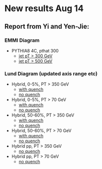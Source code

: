 # New results Aug 14

## Report from Yi and Yen-Jie:

### EMMI Diagram
   * PYTHIA8 4C, pthat 300
      * [jet pT > 300 GeV](Aug14Files/yi-yenjie/EMMI_Pythia8_Dijet_4C_UE_Pthat300_Jet300.pdf)
      * [jet pT > 500 GeV](Aug14Files/yi-yenjie/EMMI_Pythia8_Dijet_4C_UE_Pthat300_Jet500.pdf)

### Lund Diagram (updated axis range etc)
   * Hybrid, 0-5%, PT > 350 GeV
      * [with quench](Aug14Files/yi-yenjie/HybridLund_lhc_502_05_dijet_300_kappa0p404.pdf)
      * [no quench](Aug14Files/yi-yenjie/HybridLund_lhc_502_05_dijet_300_noquench.pdf)
   * Hybrid, 0-5%, PT > 70 GeV
      * [with quench](Aug14Files/yi-yenjie/HybridLund_lhc_502_05_dijet_50_kappa0p404.pdf)
      * [no quench](Aug14Files/yi-yenjie/HybridLund_lhc_502_05_dijet_50_noquench.pdf)
   * Hybrid, 50-60%, PT > 350 GeV
      * [with quench](Aug14Files/yi-yenjie/HybridLund_lhc_502_5060_dijet_300_kappa0p404.pdf)
      * [no quench](Aug14Files/yi-yenjie/HybridLund_lhc_502_5060_dijet_300_noquench.pdf)
   * Hybrid, 50-60%, PT > 70 GeV
      * [with quench](Aug14Files/yi-yenjie/HybridLund_lhc_502_5060_dijet_70_kappa0p404.pdf)
      * [no quench](Aug14Files/yi-yenjie/HybridLund_lhc_502_5060_dijet_70_noquench.pdf)
   * Hybrid pp, PT > 350 GeV
      * [no quench](Aug14Files/yi-yenjie/HybridLund_lhc_502_pp_dijet_300_noquench_ManualRun.pdf)
   * Hybrid pp, PT > 70 GeV
      * [no quench](Aug14Files/yi-yenjie/HybridLund_lhc_502_pp_dijet_50_noquench.pdf)
